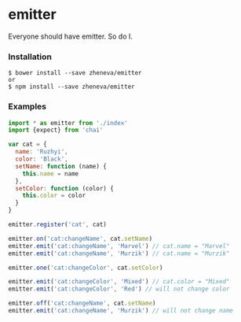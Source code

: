 # emitter

Everyone should have emitter. So do I. 


### Installation

    $ bower install --save zheneva/emitter
    or 
    $ npm install --save zheneva/emitter

### Examples

```js
import * as emitter from './index'
import {expect} from 'chai'

var cat = {
  name: 'Ruzhyi',
  color: 'Black',
  setName: function (name) {
    this.name = name
  },
  setColor: function (color) {
    this.color = color
  }
}

emitter.register('cat', cat)

emitter.on('cat:changeName', cat.setName)
emitter.emit('cat:changeName', 'Marvel') // cat.name = "Marvel" 
emitter.emit('cat:changeName', 'Murzik') // cat.name = "Murzik"

emitter.one('cat:changeColor', cat.setColor)

emitter.emit('cat:changeColor', 'Mixed') // cat.color = "Mixed"
emitter.emit('cat:changeColor', 'Red') // will not change color

emitter.off('cat:changeName', cat.setName)
emitter.emit('cat:changeName', 'Murzik') // will not change name

```
